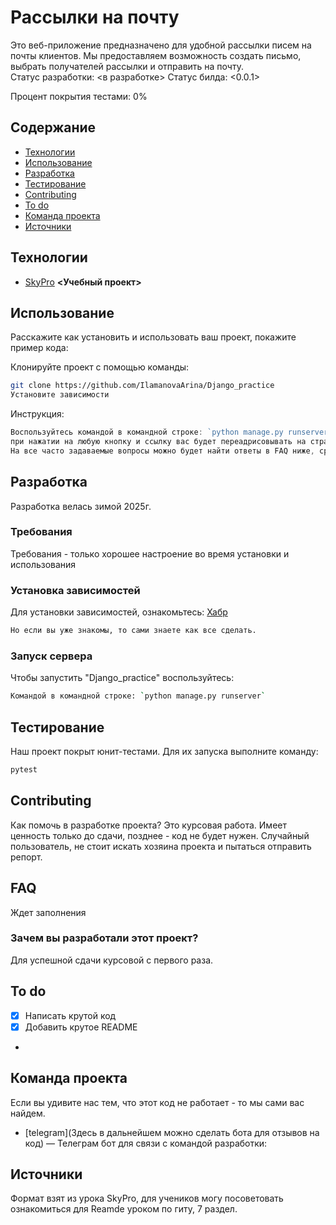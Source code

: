 # Рассылки на почту
Это веб-приложение предназначено для удобной рассылки писем на почты клиентов. Мы предоставляем возможность создать 
письмо, выбрать получателей рассылки и отправить на почту.  
Статус разработки: <в разработке>
Статус билда: <0.0.1>

Процент покрытия тестами: 0%

## Содержание
- [Технологии](#технологии)
- [Использование](#использование)
- [Разработка](#разработка)
- [Тестирование](#тестирование)
- [Contributing](#contributing)
- [To do](#to-do)
- [Команда проекта](#команда-проекта)
- [Источники](#источники)

## Технологии
- [SkyPro](https://my.sky.pro/) **<Учебный проект>**

## Использование
Расскажите как установить и использовать ваш проект, покажите пример кода:

Клонируйте проект с помощью команды:
```sh
git clone https://github.com/IlamanovaArina/Django_practice
Установите зависимости
```


Инструкция:
```typescript
Воспользуйтесь командой в командной строке: `python manage.py runserver`, на данном этапе разработки, 
при нажатии на любую кнопку и ссылку вас будет переадрисовывать на страницу "Контакты".
На все часто задаваемые вопросы можно будет найти ответы в FAQ ниже, сразу по мере появления.
```

## Разработка
Разработка велась зимой 2025г.

### Требования
Требования - только хорошее настроение во время установки и использования

### Установка зависимостей
Для установки зависимостей, ознакомьтесь: [Хабр](https://habr.com/ru/articles/593529/)
```sh
Но если вы уже знакомы, то сами знаете как все сделать.
```

### Запуск  сервера
Чтобы запустить "Django_practice" воспользуйтесь:
```sh
Командой в командной строке: `python manage.py runserver`
```

## Тестирование
Наш проект покрыт юнит-тестами. Для их запуска выполните команду:
```sh
pytest
```

## Contributing
Как помочь в разработке проекта? Это курсовая работа. Имеет ценность только до сдачи, позднее - код не будет нужен.
Случайный пользователь, не стоит искать хозяина проекта и пытаться отправить репорт.

## FAQ 
Ждет заполнения

### Зачем вы разработали этот проект?
Для успешной сдачи курсовой с первого раза.

## To do
- [x] Написать крутой код
- [x] Добавить крутое README
- 
## Команда проекта
Если вы удивите нас тем, что этот код не работает - то мы сами вас найдем.

- [telegram](Здесь в дальнейшем можно сделать бота для отзывов на код) — Телеграм бот для связи с командой разработки: 

## Источники
Формат взят из урока SkyPro,
для учеников могу посоветовать ознакомиться для Reamde уроком по гиту, 7 раздел.